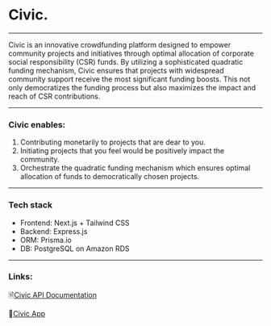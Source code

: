 # Civic.
---
Civic is an innovative crowdfunding platform designed to empower community projects and initiatives through optimal allocation of corporate social responsibility (CSR) funds. By utilizing a sophisticated quadratic funding mechanism, Civic 
ensures that projects with widespread community support receive the most significant funding boosts. This not only democratizes the funding process but also maximizes the impact and reach of CSR contributions.

---
### Civic enables:
1. Contributing monetarily to projects that are dear to you.
2. Initiating projects that you feel would be positively impact the community.
3. Orchestrate the quadratic funding mechanism which ensures optimal allocation of funds to democratically chosen projects.

---
### Tech stack
- Frontend: Next.js + Tailwind CSS
- Backend: Express.js
- ORM: Prisma.io
- DB: PostgreSQL on Amazon RDS

---
### Links:
🗎[Civic API Documentation](https://www.notion.so/Backend-design-f48a8663833a4a9b868879ff68467fa5)

🚀[Civic App](https://civic-a71o.vercel.app/)


